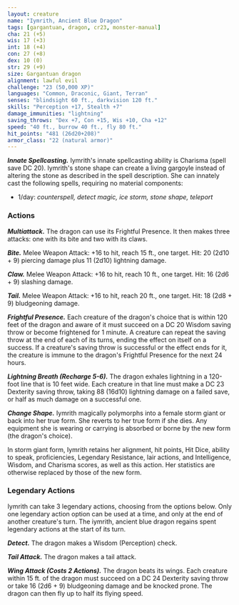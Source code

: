 ```yaml
---
layout: creature
name: "Iymrith, Ancient Blue Dragon"
tags: [gargantuan, dragon, cr23, monster-manual]
cha: 21 (+5)
wis: 17 (+3)
int: 18 (+4)
con: 27 (+8)
dex: 10 (0)
str: 29 (+9)
size: Gargantuan dragon
alignment: lawful evil
challenge: "23 (50,000 XP)"
languages: "Common, Draconic, Giant, Terran"
senses: "blindsight 60 ft., darkvision 120 ft."
skills: "Perception +17, Stealth +7"
damage_immunities: "lightning"
saving_throws: "Dex +7, Con +15, Wis +10, Cha +12"
speed: "40 ft., burrow 40 ft., fly 80 ft."
hit_points: "481 (26d20+208)"
armor_class: "22 (natural armor)"
---
```


***Innate Spellcasting.*** Iymrith's innate spellcasting ability is Charisma (spell save DC 20).  Iymrith's stone shape can create a living gargoyle instead of altering the stone as described in the spell description. She can innately cast the following spells, requiring no material components:

* 1/day: <i>counterspell, detect magic, ice storm, stone shape, teleport</i>

### Actions

***Multiattack.*** The dragon can use its Frightful Presence. It then makes three attacks: one with its bite and two with its claws.

***Bite.*** Melee Weapon Attack: +16 to hit, reach 15 ft., one target. Hit: 20 (2d10 + 9) piercing damage plus 11 (2d10) lightning damage.

***Claw.*** Melee Weapon Attack: +16 to hit, reach 10 ft., one target. Hit: 16 (2d6 + 9) slashing damage.

***Tail.*** Melee Weapon Attack: +16 to hit, reach 20 ft., one target. Hit: 18 (2d8 + 9) bludgeoning damage.

***Frightful Presence.*** Each creature of the dragon's choice that is within 120 feet of the dragon and aware of it must succeed on a DC 20 Wisdom saving throw or become frightened for 1 minute. A creature can repeat the saving throw at the end of each of its turns, ending the effect on itself on a success. If a creature's saving throw is successful or the effect ends for it, the creature is immune to the dragon's Frightful Presence for the next 24 hours.

***Lightning Breath (Recharge 5-6).*** The dragon exhales lightning in a 120-foot line that is 10 feet wide. Each creature in that line must make a DC 23 Dexterity saving throw, taking 88 (16d10) lightning damage on a failed save, or half as much damage on a successful one.

***Change Shape.*** Iymrith magically polymorphs into a female storm giant or back into her true form. She reverts to her true form if she dies. Any equipment she is wearing or carrying is absorbed or borne by the new form (the dragon's choice).

In storm giant form, Iymrith retains her alignment, hit points, Hit Dice, ability to speak, proficiencies, Legendary Resistance, lair actions, and Intelligence, Wisdom, and Charisma scores, as well as this action. Her statistics are otherwise replaced by those of the new form.

### Legendary Actions

Iymrith can take 3 legendary actions, choosing from the options below. Only one legendary action option can be used at a time, and only at the end of another creature's turn. The iymrith, ancient blue dragon regains spent legendary actions at the start of its turn.

***Detect.*** The dragon makes a Wisdom (Perception) check.

***Tail Attack.*** The dragon makes a tail attack.

***Wing Attack (Costs 2 Actions).*** The dragon beats its wings. Each creature within 15 ft. of the dragon must succeed on a DC 24 Dexterity saving throw or take 16 (2d6 + 9) bludgeoning damage and be knocked prone. The dragon can then fly up to half its flying speed.
